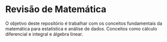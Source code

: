 # Revisão de Matemática
O objetivo deste repositório é trabalhar com os conceitos fundamentais da matemática para estatística e análise de dados. Conceitos como cálculo diferencial e integral e álgebra linear.
